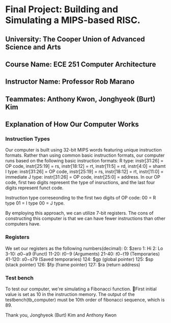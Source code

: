 # Final Project: Building and Simulating a MIPS-based RISC.
## University: The Cooper Union of Advanced Science and Arts
## Course Name: ECE 251 Computer Architecture
## Instructor Name: Professor Rob Marano
## Teammates: Anthony Kwon, Jonghyeok (Burt) Kim

## Explanation of How Our Computer Works
### Instruction Types
Our computer is built using 32-bit MIPS words featuring unique instruction formats.
Rather than using common basic instruction formats, our computer runs based on the following basic instruction formats:
R type: instr[31:26] = OP code, instr[25:19] = rs, instr[18:12] = rt, instr[11:5] = rd, instr[4:0] = shamt
I type: instr[31:26] = OP code, instr[25:19] = rs, instr[18:12] = rt, instr[11:0] = immediate
J type: instr[31:26] = OP code, instr[25:0] = address.
In our OP code, first two digits represent the type of insructions, and the last four digits represent funct code. 

Instruction type correseonding to the first two digits of OP code:
	00 = R type
	01 = I type
	00 = J type.

By employing this approach, we can utilize 7-bit registers.
The cons of constructing this computer is that we can have fewer instructions than other computers have.

### Registers
We set our registers as the following numbers(decimal):
0: $zero
1: Hi
2: Lo
3-10: $a0-$a9 (Funct)
11-20: $t0-$9 (Arguments)
21-40: $t0-$t19 (Temporaries)
41-120: $s0-$s79 (Saved temporaries)
124: $gp (global pointer)
125: $sp (stack pointer)
126: $fp (frame pointer)
127: $ra (return address)

### Test bench
To test our computer, we're simulating a Fibonacci function. 
First initial value is set as 10 in the instruction memory.
The output of the testbench(tb_computer) must be 10th order of fibonacci sequence, which is 89.

Thank you,
Jonghyeok (Burt) Kim and Anthony Kwon 
